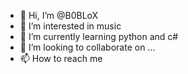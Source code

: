 - 👋 Hi, I’m @B0BLoX
- 👀 I’m interested in music 
- 🌱 I’m currently learning python and c#
- 💞️ I’m looking to collaborate on ...
- 📫 How to reach me 

<!---
B0BLoX/B0BLoX is a ✨ special ✨ repository because its `README.md` (this file) appears on your GitHub profile.
You can click the Preview link to take a look at your changes.
--->
